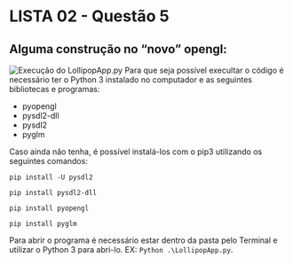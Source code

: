 # LISTA 02 - Questão 5

## Alguma construção no “novo” opengl:
![Execução do LollipopApp.py](https://cdn.discordapp.com/attachments/589988846465450013/1012477350652428410/unknown.png)
Para que seja possível execultar o código é necessário ter o Python 3 instalado no computador e as seguintes bibliotecas e programas: 
- pyopengl 
- pysdl2-dll 
- pysdl2
- pyglm

Caso ainda não tenha, é possível instalá-los com o pip3 utilizando os seguintes comandos:

`pip install -U pysdl2`

`pip install pysdl2-dll`

`pip install pyopengl`

`pip install pyglm`

Para abrir o programa é necessário estar dentro da pasta pelo Terminal e utilizar o Python 3 para abri-lo. EX: `Python .\LollipopApp.py`.